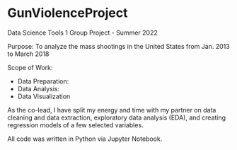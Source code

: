 # GunViolenceProject
Data Science Tools 1  Group Project - Summer 2022

Purpose: To analyze the mass shootings in the United States from Jan. 2013 to March 2018

Scope of Work:
- Data Preparation:
- Data Analysis:
- Data Visualization

As the co-lead, I have split my energy and time with my partner on data cleaning and data extraction, exploratory data analysis (EDA), and creating regression models of a few selected variables. 

All code was written in Python via Jupyter Notebook. 
